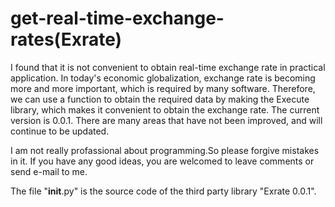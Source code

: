 # get-real-time-exchange-rates(Exrate)
I found that it is not convenient to obtain real-time exchange rate in practical application. In today's economic globalization, exchange rate is becoming more and more important, which is required by many software. Therefore, we can use a function to obtain the required data by making the Execute library, which makes it convenient to obtain the exchange rate. The current version is 0.0.1. There are many areas that have not been improved, and will continue to be updated.

I am not really profassional about programming.So please forgive mistakes in it. If you have any good ideas, you are welcomed to leave comments or send e-mail to me. 

The file "__init__.py" is the source code of the third party library "Exrate 0.0.1".
